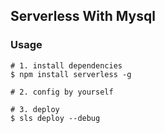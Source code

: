 ## Serverless With Mysql

### Usage

```shell
# 1. install dependencies
$ npm install serverless -g

# 2. config by yourself

# 3. deploy
$ sls deploy --debug
```